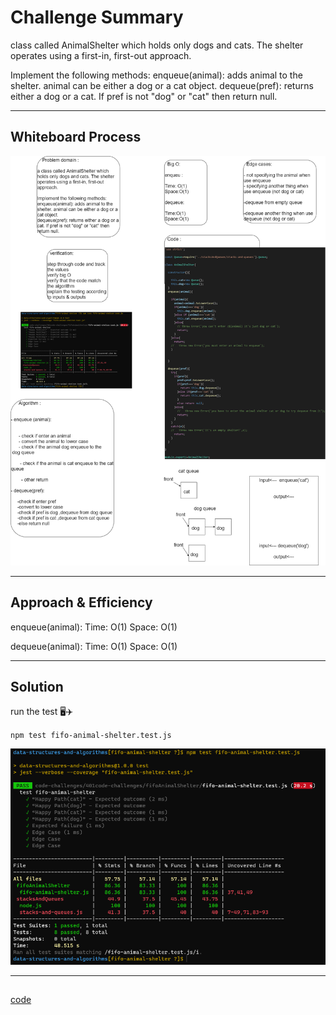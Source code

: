 # Challenge Summary
 class called AnimalShelter which holds only dogs and cats. The shelter operates using a first-in, first-out approach.

Implement the following methods:
enqueue(animal): adds animal to the shelter. animal can be either a dog or a cat object.
dequeue(pref): returns either a dog or a cat. If pref is not "dog" or "cat" then return null.

<hr>

## Whiteboard Process

![whiteboard](./code12white.png)

<hr>

## Approach & Efficiency

enqueue(animal):
Time: O(1)
Space: O(1)

dequeue(animal):
Time: O(1)
Space: O(1)

<hr>

## Solution

run the test 🖥️✈️

`npm test fifo-animal-shelter.test.js` 

![test](./code12test.PNG)

<hr>

## 
[code](./fifo-animal-shelter.js)